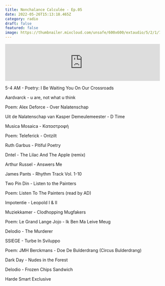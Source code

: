 ```yaml
---
title: Nonchalance Calculée - Ep.05
date: 2022-05-26T15:13:18.465Z
category: radio
draft: false
featured: false
image: https://thumbnailer.mixcloud.com/unsafe/600x600/extaudio/5/2/1/7/77e0-9fbf-4c41-955e-fd6b2306d1f3
---
```

<iframe width="100%" height="120" src="https://www.mixcloud.com/widget/iframe/?hide_cover=1&feed=%2FKioskRadio%2Fnonchalance-calcul%C3%A9e-w-alex-deforce-kiosk-radio-26042021%2F" frameborder="0" ></iframe>

5-4 AM - Poetry: I Be Waiting You On Our Crossroads

Aardvarck - u are, not what u think

Poem: Alex Deforce - Over Nalatenschap

Uit de Nalatenschap van Kasper Demeulemeester - D Time

Musica Mosaica - Kαταστροφή

Poem: Teleferick - Ontzilt

Ruth Garbus - Pitiful Poetry

Dntel - The Lilac And The Apple (remix)

Arthur Russel - Answers Me

James Pants - Rhythm Track Vol. 1-10

Two Pin Din - Listen to the Painters

Poem: Listen To The Painters (read by AD)

Impotentie - Leopold I & II

Muziekkamer - Clodhopping Mugfakers

Poem: Le Grand Lange Jojo - Ik Ben Ma Leive Meug

Delodio - The Murderer

SSIEGE - Turbe In Sviluppo

Poem: JMH Berckmans - Doe De Bulderdrang (Circus Bulderdrang)

Dark Day - Nudes in the Forest

Delodio - Frozen Chips Sandwich

Harde Smart Exclusive